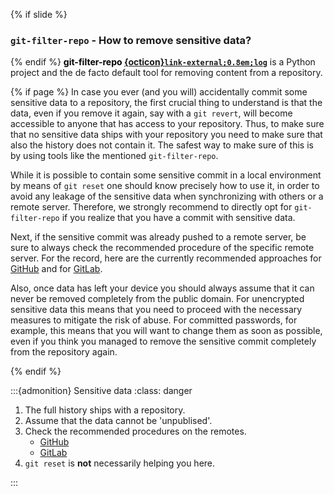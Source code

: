 {% if slide %}
### `git-filter-repo` - How to remove sensitive data?
{% endif %}
<strong style="color:black">git-filter-repo&nbsp;[{octicon}`link-external;0.8em;log`](https://github.com/newren/git-filter-repo)</strong> is a Python project and the de facto default tool for removing content from a repository.

{% if page %}
In case you ever (and you will) accidentally commit some sensitive data to a repository, the first crucial thing to understand is that the data, even if you remove it again, say with a `git revert`, will become accessible to anyone that has access to your repository. 
Thus, to make sure that no sensitive data ships with your repository you need to make sure that also the history does not contain it.
The safest way to make sure of this is by using tools like the mentioned `git-filter-repo`.

While it is possible to contain some sensitive commit in a local environment by means of `git reset` one should know precisely how to use it, in order to avoid any leakage of the sensitive data when synchronizing with others or a remote server.
Therefore, we strongly recommend to directly opt for `git-filter-repo` if you realize that you have a commit with sensitive data.

Next, if the sensitive commit was already pushed to a remote server, be sure to always check the recommended procedure of the specific remote server.
For the record, here are the currently recommended approaches for [GitHub](https://docs.github.com/en/authentication/keeping-your-account-and-data-secure/removing-sensitive-data-from-a-repository) and for [GitLab](https://support.gitlab.com/hc/en-us/articles/11626492918940-Sensitive-Information).

Also, once data has left your device you should always assume that it can never be removed completely from the public domain.
For unencrypted sensitive data this means that you need to proceed with the necessary measures to mitigate the risk of abuse.
For committed passwords, for example, this means that you will want to change them as soon as possible, even if you think you managed to remove the sensitive commit completely from the repository again.

{% endif %}

:::{admonition} Sensitive data
:class: danger

1. The full history ships with a repository.
2. Assume that the data cannot be 'unpublised'.
3. Check the recommended procedures on the remotes.
   - [GitHub](https://docs.github.com/en/authentication/keeping-your-account-and-data-secure/removing-sensitive-data-from-a-repository)
   - [GitLab](https://support.gitlab.com/hc/en-us/articles/11626492918940-Sensitive-Information)
4. `git reset` is **not** necessarily helping you here.

:::

